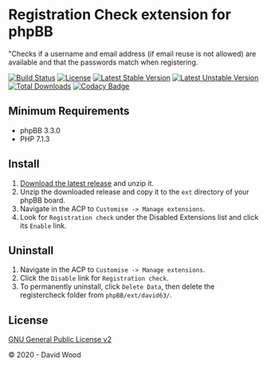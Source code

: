 # Registration Check extension for phpBB

"Checks if a username and email address (if email reuse is not allowed) are available and that the passwords match when registering.

[![Build Status](https://travis-ci.com/david63/registercheck.svg?branch=master)](https://travis-ci.com/david63/registercheck)
[![License](https://poser.pugx.org/david63/registercheck/license)](https://packagist.org/packages/david63/registercheck)
[![Latest Stable Version](https://poser.pugx.org/david63/registercheck/v/stable)](https://packagist.org/packages/david63/registercheck)
[![Latest Unstable Version](https://poser.pugx.org/david63/registercheck/v/unstable)](https://packagist.org/packages/david63/registercheck)
[![Total Downloads](https://poser.pugx.org/david63/registercheck/downloads)](https://packagist.org/packages/david63/registercheck)
[![Codacy Badge](https://api.codacy.com/project/badge/Grade/bdb16a1c826846a5b9e7ad1103b9d660)](https://www.codacy.com/manual/david63/registrationage?utm_source=github.com&amp;utm_medium=referral&amp;utm_content=david63/registrationage&amp;utm_campaign=Badge_Grade)

## Minimum Requirements
* phpBB 3.3.0
* PHP 7.1.3

## Install
1. [Download the latest release](https://github.com/david63/registercheck/archive/3.2.zip) and unzip it.
2. Unzip the downloaded release and copy it to the `ext` directory of your phpBB board.
3. Navigate in the ACP to `Customise -> Manage extensions`.
4. Look for `Registration check` under the Disabled Extensions list and click its `Enable` link.

## Uninstall
1. Navigate in the ACP to `Customise -> Manage extensions`.
2. Click the `Disable` link for `Registration check`.
3. To permanently uninstall, click `Delete Data`, then delete the registercheck folder from `phpBB/ext/david63/`.

## License
[GNU General Public License v2](http://opensource.org/licenses/GPL-2.0)

© 2020 - David Wood